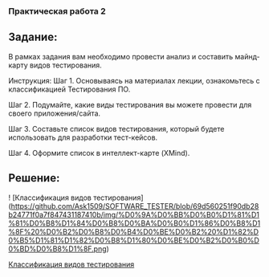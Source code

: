 ### Практическая работа 2
## Задание:
В рамках задания вам необходимо провести анализ и составить майнд-карту видов тестирования.

Инструкция:
Шаг 1. Основываясь на материалах лекции, ознакомьтесь с классификацией Тестирования ПО.

Шаг 2. Подумайте, какие виды тестирования вы можете провести для своего приложения/сайта.

Шаг 3. Составьте список видов тестирования, который будете использовать для разработки тест-кейсов.

Шаг 4. Оформите список в интеллект-карте (XMind).

## Решение: 

! [Классификация видов тестирования] (https://github.com/Ask1509/SOFTWARE_TESTER/blob/69d560251f90db28b24771f0a7f847431187410b/img/%D0%9A%D0%BB%D0%B0%D1%81%D1%81%D0%B8%D1%84%D0%B8%D0%BA%D0%B0%D1%86%D0%B8%D1%8F%20%D0%B2%D0%B8%D0%B4%D0%BE%D0%B2%20%D1%82%D0%B5%D1%81%D1%82%D0%B8%D1%80%D0%BE%D0%B2%D0%B0%D0%BD%D0%B8%D1%8F.png)

[Классификация видов тестирования](https://www.mindomo.com/mindmap/mind-map-ca9ab87edbb05bc36142d781f94d468f)
